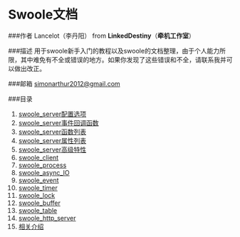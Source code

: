 Swoole文档
===================

###作者
Lancelot（李丹阳） from **LinkedDestiny**（**牵机工作室**）

###描述
用于swoole新手入门的教程以及swoole的文档整理，由于个人能力所限，其中难免有不全或错误的地方。如果你发现了这些错误和不全，请联系我并可以做出改正。

###邮箱
simonarthur2012@gmail.com

###目录
1. [swoole_server配置选项](01.swoole_server配置选项)
2. [swoole_server事件回调函数](02.swoole_server事件回调函数)
3. [swoole_server函数列表](03.swoole_server函数列表.md)
4. [swoole_server属性列表](04.swoole_server属性列表)
5. [swoole_server高级特性](05.swoole_server高级特性)
6. [swoole_client](06.swoole_client.md)
7. [swoole_process](07.swoole_process.md)
8. [swoole_async_IO](08.swoole_async_IO.md)
9. [swoole_event](09.swoole_event.md)
10. [swoole_timer](10.swoole_timer.md)
11. [swoole_lock](11.swoole_lock.md)
12. [swoole_buffer](12.swoole_buffer.md)
13. [swoole_table](13.swoole_table.md)
14. [swoole_http_server](14.swoole_http_server.md)
15. [相关介绍](15.相关介绍.md)

